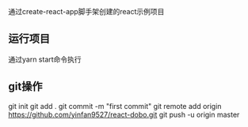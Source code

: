 通过create-react-app脚手架创建的react示例项目

## 运行项目
通过yarn start命令执行

## git操作
git init 
git add .
git commit -m "first commit"
git remote add origin https://github.com/yinfan9527/react-dobo.git
git push -u origin master